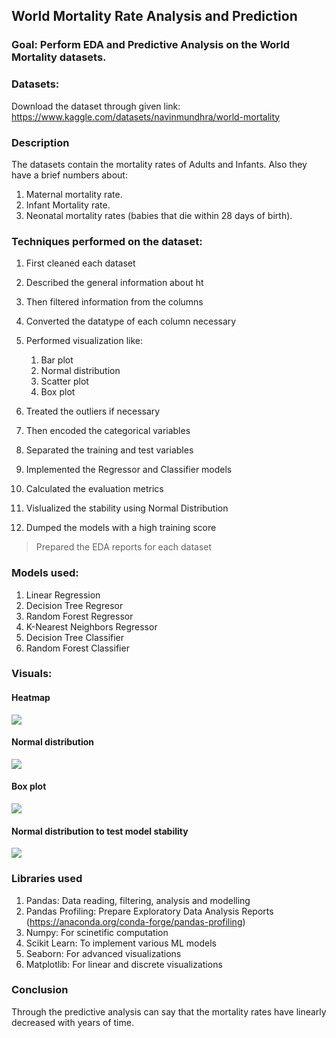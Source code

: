 ## World Mortality Rate Analysis and Prediction
### Goal: Perform EDA and Predictive Analysis on the World Mortality datasets. 

### Datasets:
Download the dataset through given link: https://www.kaggle.com/datasets/navinmundhra/world-mortality

### Description
The datasets contain the mortality rates of Adults and Infants. Also they have a brief numbers about:
1. Maternal mortality rate.
2. Infant Mortality rate.
3. Neonatal mortality rates (babies that die within 28 days of birth).

### Techniques performed on the dataset:
1. First cleaned each dataset
2. Described the general information about ht
3. Then filtered information from the columns
4. Converted the datatype of each column necessary
5. Performed visualization like:
      1. Bar plot
      2. Normal distribution
      3. Scatter plot
      4. Box plot

6. Treated the outliers if necessary
8. Then encoded the categorical variables
9. Separated the training and test variables
10. Implemented the Regressor and Classifier models
11. Calculated the evaluation metrics
12. Vislualized the stability using Normal Distribution
13. Dumped the models with a high training score

> Prepared the EDA reports for each dataset
 
### Models used:
1. Linear Regression
2. Decision Tree Regresor
3. Random Forest Regressor
4. K-Nearest Neighbors Regressor
5. Decision Tree Classifier
6. Random Forest Classifier

### Visuals:
#### Heatmap
<img src = "https://github.com/PiyushBL45t/ML-Crate/blob/main/World%20Mortality%20Rate%20Analysis%20and%20Prediction/Images/Heatmap.png"/>

#### Normal distribution
<img src = "https://github.com/PiyushBL45t/ML-Crate/blob/main/World%20Mortality%20Rate%20Analysis%20and%20Prediction/Images/Per%20year%20distribution%20of%20mortality.png"/>

#### Box plot 
<img src = "https://github.com/PiyushBL45t/ML-Crate/blob/main/World%20Mortality%20Rate%20Analysis%20and%20Prediction/Images/Box%20plot.png"/>

#### Normal distribution to test model stability
<img src = "https://github.com/PiyushBL45t/ML-Crate/blob/main/World%20Mortality%20Rate%20Analysis%20and%20Prediction/Images/ML%20algorithm%20application%20distribution%20plot.png"/>


### Libraries used
1. Pandas: Data reading, filtering, analysis and modelling
2. Pandas Profiling: Prepare Exploratory Data Analysis Reports (https://anaconda.org/conda-forge/pandas-profiling)
3. Numpy: For scinetific computation
4. Scikit Learn: To implement various ML models
5. Seaborn: For advanced visualizations
6. Matplotlib: For linear and discrete visualizations

### Conclusion
Through the predictive analysis can say that the mortality rates have linearly decreased with years of time. 





